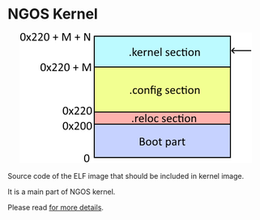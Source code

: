 NGOS Kernel
===========

<p align="center">
    <img src="https://github.com/Gris87/ngos/blob/master/src/os/kernel/Image%20structure.png?raw=true" alt="Image structure"/>
</p>

Source code of the ELF image that should be included in kernel image.

It is a main part of NGOS kernel.

Please read [for more details](../../../docs/0.%20Intro/6.%20Source%20code/1.%20NGOS/3.%20Kernel%20part/README.md).
